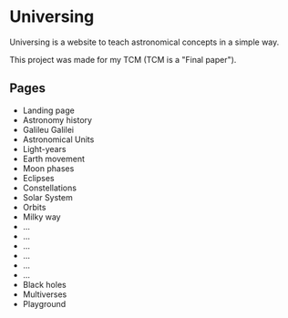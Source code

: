 
# Universing

Universing is a website to teach astronomical concepts in a simple way.

This project was made for my TCM (TCM is a "Final paper").

## Pages

- Landing page
- Astronomy history
- Galileu Galilei
- Astronomical Units
- Light-years
- Earth movement
- Moon phases
- Eclipses
- Constellations
- Solar System
- Orbits
- Milky way
- ...
- ...
- ...
- ...
- ...
- ...
- Black holes
- Multiverses
- Playground
